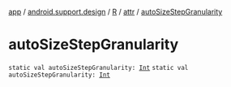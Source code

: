 [app](../../../index.md) / [android.support.design](../../index.md) / [R](../index.md) / [attr](index.md) / [autoSizeStepGranularity](.)

# autoSizeStepGranularity

`static val autoSizeStepGranularity: `[`Int`](https://kotlinlang.org/api/latest/jvm/stdlib/kotlin/-int/index.html)
`static val autoSizeStepGranularity: `[`Int`](https://kotlinlang.org/api/latest/jvm/stdlib/kotlin/-int/index.html)